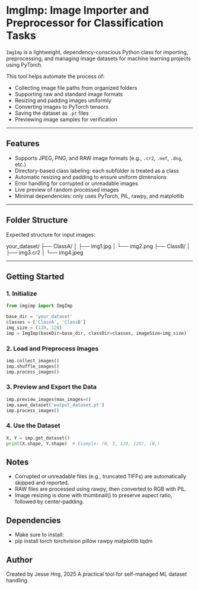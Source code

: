 # ImgImp: Image Importer and Preprocessor for Classification Tasks
`ImgImp` is a lightweight, dependency-conscious Python class for importing, preprocessing, and managing image datasets for machine learning projects using PyTorch.

This tool helps automate the process of:
- Collecting image file paths from organized folders
- Supporting raw and standard image formats
- Resizing and padding images uniformly
- Converting images to PyTorch tensors
- Saving the dataset as `.pt` files
- Previewing image samples for verification

---

## Features
- Supports JPEG, PNG, and RAW image formats (e.g., `.cr2`, `.nef`, `.dng`, etc.)
- Directory-based class labeling: each subfolder is treated as a class
- Automatic resizing and padding to ensure uniform dimensions
- Error handling for corrupted or unreadable images
- Live preview of random processed images
- Minimal dependencies: only uses PyTorch, PIL, rawpy, and matplotlib

---

## Folder Structure
Expected structure for input images:

your_dataset/
├── ClassA/
│ ├── img1.jpg
│ └── img2.png
├── ClassB/
│ ├── img3.cr2
│ └── img4.jpeg

---


## Getting Started
### 1. Initialize
```python
from imgimp import ImgImp

base_dir = 'your_dataset'
classes = ['ClassA', 'ClassB']
img_size = (128, 128)
imp = ImgImp(baseDir=base_dir, classDir=classes, imageSize=img_size)
```

### 2. Load and Preprocess Images
```python
imp.collect_images()
imp.shuffle_images()
imp.process_images()
```

### 3. Preview and Export the Data
```python
imp.preview_images(max_images=6)
imp.save_dataset('output_dataset.pt')
imp.process_images()
```

### 4. Use the Dataset
```python
X, Y = imp.get_dataset()
print(X.shape, Y.shape)  # Example: (N, 3, 128, 128), (N,)
```


## Notes
- Corrupted or unreadable files (e.g., truncated TIFFs) are automatically skipped and reported.
- RAW files are processed using rawpy, then converted to RGB with PIL.
- Image resizing is done with thumbnail() to preserve aspect ratio, followed by center-padding.

## Dependencies
- Make sure to install:
- pip install torch torchvision pillow rawpy matplotlib tqdm

## Author
Created by Jesse Hng, 2025
A practical tool for self-managed ML dataset handling.
